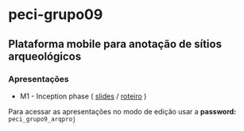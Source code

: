 # peci-grupo09
## Plataforma mobile para anotação de sítios arqueológicos
### Apresentações

- M1 - Inception phase 
(
[slides](https://uapt33090-my.sharepoint.com/:p:/g/personal/negrigabriel_ua_pt/EQ1vLvF-vrpPpo2bnl-pvI0BjiYaFHcoQvqC7HFxgh2lWQ?e=qWfdiM) /
[roteiro](https://uapt33090-my.sharepoint.com/:w:/g/personal/negrigabriel_ua_pt/EcTO2eFk9D1Fo43qXribhD0BbMeYjr2Xo_bSWUsglA3oZA?e=apKosZ)
)

Para acessar as apresentações no modo de edição usar a **password:** `peci_grupo9_arqproj`
